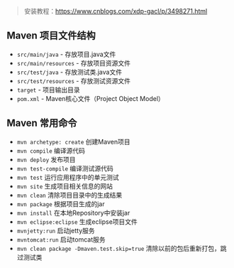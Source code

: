 > 安装教程：https://www.cnblogs.com/xdp-gacl/p/3498271.html

## Maven 项目文件结构
- `src/main/java` - 存放项目.java文件
- `src/main/resources` - 存放项目资源文件
- `src/test/java` - 存放测试类.java文件
- `src/test/resources` - 存放测试资源文件
- `target` - 项目输出目录
- `pom.xml` - Maven核心文件（Project Object Model）

## Maven 常用命令
- `mvn archetype: create` 创建Maven项目
- `mvn compile` 编译源代码
- `mvn deploy` 发布项目
- `mvn test-compile` 编译测试源代码
- `mvn test` 运行应用程序中的单元测试
- `mvn site` 生成项目相关信息的网站
- `mvn clean` 清除项目目录中的生成结果
- `mvn package` 根据项目生成的jar
- `mvn install` 在本地Repository中安装jar
- `mvn eclipse:eclipse` 生成eclipse项目文件
- `mvnjetty:run` 启动jetty服务
- `mvntomcat:run` 启动tomcat服务
- `mvn clean package -Dmaven.test.skip=true` 清除以前的包后重新打包，跳过测试类